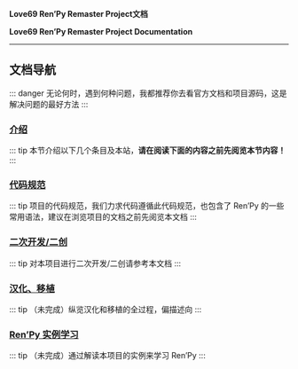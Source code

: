 **Love69 Ren’Py Remaster Project文档**

**Love69 Ren’Py Remaster Project Documentation**

------

## 文档导航

::: danger
无论何时，遇到何种问题，我都推荐你去看官方文档和项目源码，这是解决问题的最好方法
:::

### [介绍](/intro/)

::: tip
本节介绍以下几个条目及本站，**请在阅读下面的内容之前先阅览本节内容！**
:::

### [代码规范](/standard/)

::: tip
项目的代码规范，我们力求代码遵循此代码规范，也包含了 Ren’Py 的一些常用语法，建议在浏览项目的文档之前先阅览本文档
:::

### [二次开发/二创](/dev/)

::: tip
对本项目进行二次开发/二创请参考本文档
:::

### [汉化、移植](/chinese-localization/)

::: tip
（未完成）纵览汉化和移植的全过程，偏描述向
:::

### [Ren’Py 实例学习](/renpy/)

::: tip
（未完成）通过解读本项目的实例来学习 Ren’Py 
:::
